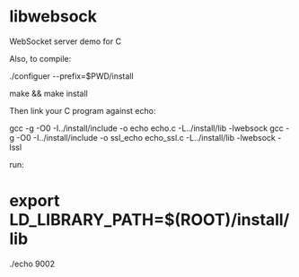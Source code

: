 libwebsock
===========


WebSocket server demo for C

Also, to compile:

./configuer --prefix=$PWD/install

make && make install

Then link your C program against echo: 

  gcc -g -O0 -I../install/include -o echo echo.c -L../install/lib -lwebsock
  gcc -g -O0 -I../install/include -o ssl_echo echo_ssl.c -L../install/lib -lwebsock -lssl

run:

# export LD_LIBRARY_PATH=$(ROOT)/install/lib
 ./echo 9002

